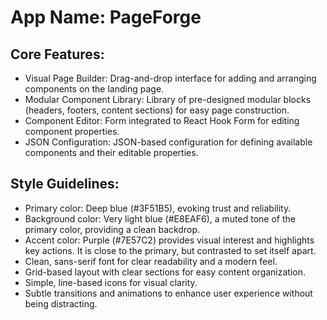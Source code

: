 # **App Name**: PageForge

## Core Features:

- Visual Page Builder: Drag-and-drop interface for adding and arranging components on the landing page.
- Modular Component Library: Library of pre-designed modular blocks (headers, footers, content sections) for easy page construction.
- Component Editor: Form integrated to React Hook Form for editing component properties.
- JSON Configuration: JSON-based configuration for defining available components and their editable properties.

## Style Guidelines:

- Primary color: Deep blue (#3F51B5), evoking trust and reliability.
- Background color: Very light blue (#E8EAF6), a muted tone of the primary color, providing a clean backdrop.
- Accent color: Purple (#7E57C2) provides visual interest and highlights key actions. It is close to the primary, but contrasted to set itself apart.
- Clean, sans-serif font for clear readability and a modern feel.
- Grid-based layout with clear sections for easy content organization.
- Simple, line-based icons for visual clarity.
- Subtle transitions and animations to enhance user experience without being distracting.